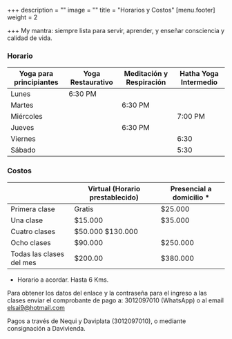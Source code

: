 +++
description = ""
image = ""
title = "Horarios y Costos"
[menu.footer]
weight = 2

+++
My mantra: siempre lista para servir, aprender, y enseñar consciencia y calidad de vida.

### Horario

| Yoga para principiantes | Yoga Restaurativo | Meditación y Respiración | Hatha Yoga Intermedio |
| --- | --- | --- | --- |
| Lunes | 6:30 PM |  |  |
| Martes |  | 6:30 PM |  |
| Miércoles |  |  | 7:00 PM |
| Jueves |  | 6:30 PM |  |
| Viernes |  |  | 6:30 |
| Sábado |  |  | 5:30 |

### Costos

| | Virtual (Horario prestablecido) | Presencial a domicilio * |
| --- | --- | --- |
| Primera clase | Gratis | $25.000 |
| Una clase | $15.000 | $35.000 |
| Cuatro clases | $50.000 $130.000 |
| Ocho  clases | $90.000 | $250.000 |
| Todas las  clases del mes | $200.00 | $380.000 |

* Horario a acordar. Hasta 6 Kms.

Para obtener los datos del enlace y la contraseña para el ingreso a las clases enviar el comprobante de pago a: 3012097010 (WhatsApp) o al email elsai9@hotmail.com

Pagos a través de Nequi y Daviplata (3012097010), o mediante consignación a Davivienda.